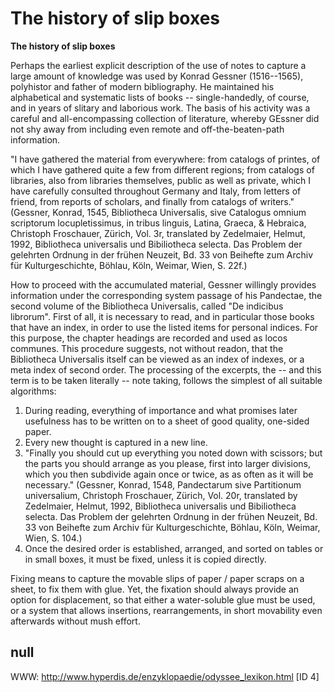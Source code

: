 # The history of slip boxes 

**The history of slip boxes**

Perhaps the earliest explicit description of the use of notes to capture a large amount of knowledge was used by Konrad Gessner (1516--1565), polyhistor and father of modern bibliography. He maintained his alphabetical and systematic lists of books -- single-handedly, of course, and in years of slitary and laborious work. The basis of his activity was a careful and all-encompassing collection of literature, whereby GEssner did not shy away from including even remote and off-the-beaten-path information.

"I have gathered the material from everywhere: from catalogs of printes, of which I have gathered quite a few from different regions; from catalogs of libraries, also from libraries themselves, public as well as private, which I have carefully consulted throughout Germany and Italy, from letters of friend, from reports of scholars, and finally from catalogs of writers."
(Gessner, Konrad, 1545, Bibliotheca Universalis, sive Catalogus omnium scriptorum locupletissimus, in tribus linguis, Latina, Graeca, & Hebraica, Christoph Froschauer, Zürich, Vol. 3r, translated by Zedelmaier, Helmut, 1992, Bibliotheca universalis und Bibiliotheca selecta. Das Problem der gelehrten Ordnung in der frühen Neuzeit, Bd. 33 von Beihefte zum Archiv für Kulturgeschichte, Böhlau, Köln, Weimar, Wien, S. 22f.)

How to proceed with the accumulated material, Gessner willingly provides information under the corresponding system passage of his Pandectae, the second volume of the Bibliotheca Universalis, called "De indicibus librorum". First of all, it is necessary to read, and in particular those books that have an index, in order to use the listed items for personal indices. For this purpose, the chapter headings are recorded and used as locos communes. This procedure suggests, not without readon, that the Bibliotheca Universalis itself can be viewed as an index of indexes, or a meta index of second order.
The processing of the excerpts, the -- and this term is to be taken literally -- note taking, follows the simplest of all suitable algorithms:

1. During reading, everything of importance and what promises later usefulness has to be written on  to a sheet of good quality, one-sided paper. 
2. Every new thought is captured in a new line. 
3. "Finally you should cut up everything you noted down with scissors; but the parts you should arrange as you please, first into larger divisions, which you then subdivide again once or twice, as as often as it will be necessary."
(Gessner, Konrad, 1548, Pandectarum sive Partitionum universalium, Christoph Froschauer, Zürich, Vol. 20r, translated by Zedelmaier, Helmut, 1992, Bibliotheca universalis und Bibiliotheca selecta. Das Problem der gelehrten Ordnung in der frühen Neuzeit, Bd. 33 von Beihefte zum Archiv für Kulturgeschichte, Böhlau, Köln, Weimar, Wien, S. 104.)
4. Once the desired order is established, arranged, and sorted on tables or in small boxes, it must be fixed, unless it is copied directly. 

Fixing means to capture the movable slips of paper / paper scraps on a sheet, to fix them with glue.  Yet, the fixation should always provide an option for displacement, so that either a water-soluble glue must be used, or a system that allows insertions, rearrangements, in short movability even afterwards without mush effort.

## null

WWW: http://www.hyperdis.de/enzyklopaedie/odyssee_lexikon.html [ID 4]

